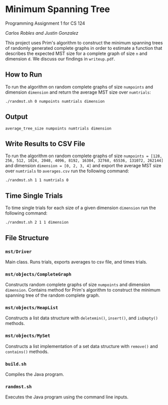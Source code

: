 # Minimum Spanning Tree

Programming Assignment 1 for CS 124

*Carlos Robles and Justin Gonzalez*

This project uses Prim's algorithm to construct the minimum spanning trees of randomly generated complete graphs in order to estimate a function that describes the expected MST size for a complete graph of size `n` and dimension `d`. We discuss our findings in `writeup.pdf`.

## How to Run

To run the algorithm on random complete graphs of size `numpoints` and dimension `dimension` and return the average MST size over `numtrials`:

```./randmst.sh 0 numpoints numtrials dimension```

## Output

```average_tree_size numpoints numtrials dimension```

## Write Results to CSV File

To run the algorithm on random complete graphs of size `numpoints = [128, 256, 512, 1024, 2048, 4096, 8192, 16384, 32768, 65536, 131072, 262144]` and dimension `dimension = [0, 2, 3, 4]` and export the average MST size over `numtrials` to `averages.csv` run the following command:

```./randmst.sh 1 1 numtrials 0```

## Time Single Trials 

To time single trials for each size of a given dimension `dimension` run the following command:

```./randmst.sh 2 1 1 dimension```

## File Structure

### `mst/Driver`

Main class. Runs trials, exports averages to csv file, and times trials.

### `mst/objects/CompleteGraph`

Constructs random complete graphs of size `numpoints` and dimension `dimension`. Contains method for Prim's algorithm to construct the minimum spanning tree of the random complete graph. 

### `mst/objects/HeapList`

Constructs a list data structure with `deletemin()`, `insert()`, and `isEmpty()` methods.

### `mst/objects/MySet`

Constructs a list implementation of a set data structure with `remove()` and `contains()` methods.

### `build.sh`

Compiles the Java program.

### `randmst.sh`

Executes the Java program using the command line inputs.
